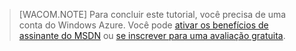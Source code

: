 
> [WACOM.NOTE]
> Para concluir este tutorial, você precisa de uma conta do Windows Azure. Você pode <a href="/pt-br/pricing/member-offers/msdn-benefits-details/" target="_blank">ativar os benefícios de assinante do MSDN</a> ou <a href="/pt-br/pricing/free-trial/" target="_blank">se inscrever para uma avaliação gratuita</a>.

